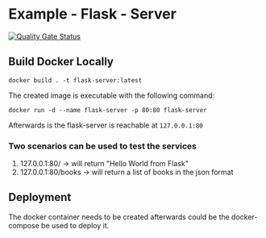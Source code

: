 # Example - Flask - Server
[![Quality Gate Status](https://sonarcloud.io/api/project_badges/measure?project=lucaKnobloch_exampleFlaskDeployment&metric=alert_status)](https://sonarcloud.io/dashboard?id=lucaKnobloch_exampleFlaskDeployment)
## Build Docker Locally 

  `docker build . -t flask-server:latest`

The created image is executable with the following command: 
  
  `docker run -d --name flask-server -p 80:80 flask-server`

  Afterwards is the flask-server is reachable at
     `127.0.0.1:80`

### Two scenarios can be used to test the services 
1. 127.0.0.1:80/ -> will return "Hello World from Flask" 
2. 127.0.0.1:80/books -> will return a list of books in the json format 

## Deployment
The docker container needs to be created afterwards could be the docker-compose be used to deploy it.

